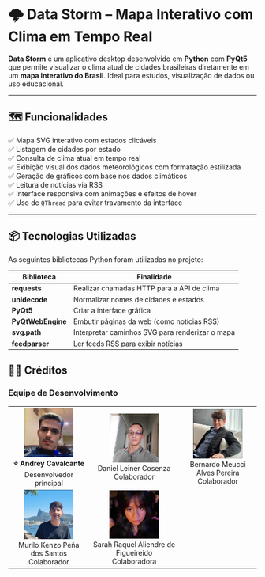 # 🌩️ Data Storm – Mapa Interativo com Clima em Tempo Real

**Data Storm** é um aplicativo desktop desenvolvido em **Python** com **PyQt5** que permite visualizar o clima atual de cidades brasileiras diretamente em um **mapa interativo do Brasil**. Ideal para estudos, visualização de dados ou uso educacional.

---

## 🗺️ Funcionalidades

✅ Mapa SVG interativo com estados clicáveis  
✅ Listagem de cidades por estado  
✅ Consulta de clima atual em tempo real  
✅ Exibição visual dos dados meteorológicos com formatação estilizada  
✅ Geração de gráficos com base nos dados climáticos  
✅ Leitura de notícias via RSS  
✅ Interface responsiva com animações e efeitos de hover  
✅ Uso de `QThread` para evitar travamento da interface

---

## 📦 Tecnologias Utilizadas

As seguintes bibliotecas Python foram utilizadas no projeto:

| Biblioteca          | Finalidade                                           |
|---------------------|------------------------------------------------------|
| **requests**        | Realizar chamadas HTTP para a API de clima           |
| **unidecode**       | Normalizar nomes de cidades e estados                |
| **PyQt5**           | Criar a interface gráfica                            |
| **PyQtWebEngine**   | Embutir páginas da web (como notícias RSS)           |
| **svg.path**        | Interpretar caminhos SVG para renderizar o mapa      |
| **feedparser**      | Ler feeds RSS para exibir notícias                   |


## 👨‍🎓 Créditos

### Equipe de Desenvolvimento

<table>
  <tr>
    <td align="center">
      <img src="Source_Descompilada/templates/fotos/andrey.png" width="100"><br>
      <b>⭐ Andrey Cavalcante</b><br>
      Desenvolvedor principal
    </td>
    <td align="center">
      <img src="Source_Descompilada/templates/fotos/daniel.png" width="100"><br>
      Daniel Leiner Cosenza<br>
      Colaborador
    </td>
    <td align="center">
      <img src="Source_Descompilada/templates/fotos/bernardo.png" width="100"><br>
      Bernardo Meucci Alves Pereira<br>
      Colaborador
    </td>
  </tr>
  <tr>
    <td align="center">
      <img src="Source_Descompilada/templates/fotos/murilo.png" width="100"><br>
      Murilo Kenzo Peña dos Santos<br>
      Colaborador
    </td>
    <td align="center">
      <img src="Source_Descompilada/templates/fotos/sarah.png" width="100"><br>
      Sarah Raquel Aliendre de Figueireido<br>
      Colaboradora
    </td>
    <td></td>
  </tr>
</table>

